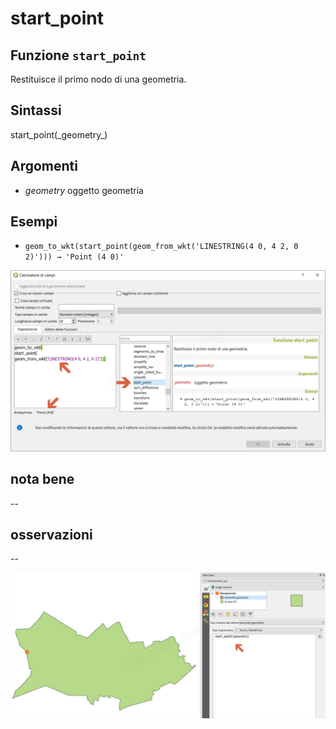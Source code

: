 # start\_point

## Funzione `start_point`

Restituisce il primo nodo di una geometria.

## Sintassi

start_point\(\_geometry_\)

## Argomenti

* _geometry_ oggetto geometria

## Esempi

* `geom_to_wkt(start_point(geom_from_wkt('LINESTRING(4 0, 4 2, 0 2)'))) → 'Point (4 0)'`

![](../../../.gitbook/assets/start_point1.png)

## nota bene

--

## osservazioni

--

![](../../../.gitbook/assets/start_point2.png)

